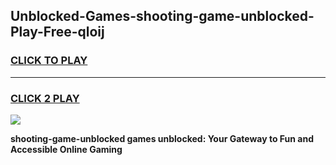 
## Unblocked-Games-shooting-game-unblocked-Play-Free-qloij
<h3>
<a href="https://premium76.site?title=shooting-game-unblocked&ref=23A">CLICK TO PLAY</a></h3>
<hr>

<h3>
<a href="https://premium76.site?title=shooting-game-unblocked&ref=23A">CLICK 2 PLAY</a>
  
</h3>

<a href="https://premium76.site?title=shooting-game-unblocked&ref=23A"><img src="https://clearcache.store/games.png"></a>


**shooting-game-unblocked games unblocked: Your Gateway to Fun and Accessible Online Gaming**
